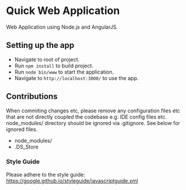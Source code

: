# Quick Web Application

Web Application using Node.js and AngularJS.

## Setting up the app
- Navigate to root of project.
- Run `npm install` to build project.
- Run `node bin/www` to start the application.
- Navigate to `http://localhost:3000/` to use the app.

## Contributions
When commiting changes etc, please remove any configuration
files etc that are not directly coupled the codebase e.g.
IDE config files etc. node_modules/ directory should be ignored via .gitignore.
See below for ignored files.
- node_modules/
- .DS_Store

### Style Guide
Please adhere to the style guide: 
https://google.github.io/styleguide/javascriptguide.xml


